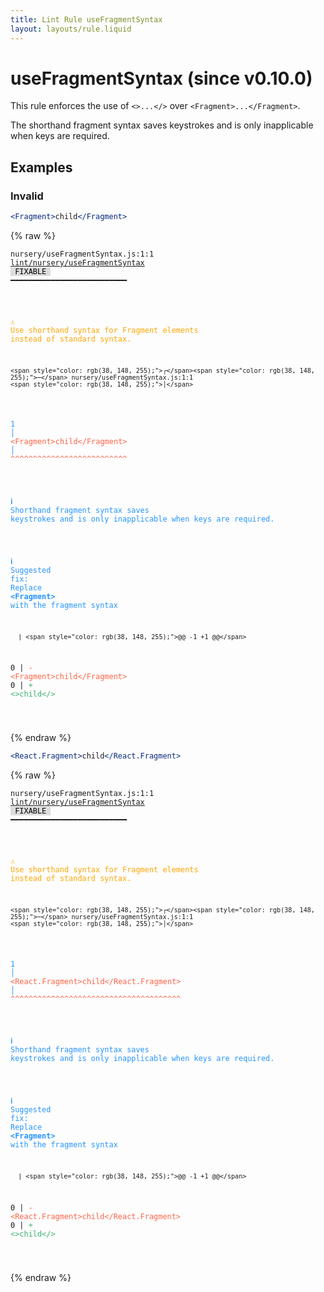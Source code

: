 ```yaml
---
title: Lint Rule useFragmentSyntax
layout: layouts/rule.liquid
---
```


# useFragmentSyntax (since v0.10.0)

This rule enforces the use of `<>...</>` over `<Fragment>...</Fragment>`.

The shorthand fragment syntax saves keystrokes and is only inapplicable when keys are required.

## Examples

### Invalid

```jsx
<Fragment>child</Fragment>
```

{% raw %}<pre class="language-text"><code class="language-text">nursery/useFragmentSyntax.js:1:1 <a href="https://rome.tools/docs/lint/rules/useFragmentSyntax">lint/nursery/useFragmentSyntax</a> <span style="color: #000; background-color: #ddd;"> FIXABLE </span> ━━━━━━━━━━━━━━━━━━━━━━━━━━

<strong><span style="color: Orange;">  </span></strong><strong><span style="color: Orange;">⚠</span></strong> <span style="color: Orange;">Use shorthand syntax for Fragment elements instead of standard syntax.</span>
  
    <span style="color: rgb(38, 148, 255);">┌</span><span style="color: rgb(38, 148, 255);">─</span> nursery/useFragmentSyntax.js:1:1
    <span style="color: rgb(38, 148, 255);">│</span>
<span style="color: rgb(38, 148, 255);">  </span><span style="color: rgb(38, 148, 255);">1</span> <span style="color: rgb(38, 148, 255);">│</span> <span style="color: Tomato;">&lt;</span><span style="color: Tomato;">F</span><span style="color: Tomato;">r</span><span style="color: Tomato;">a</span><span style="color: Tomato;">g</span><span style="color: Tomato;">m</span><span style="color: Tomato;">e</span><span style="color: Tomato;">n</span><span style="color: Tomato;">t</span><span style="color: Tomato;">&gt;</span><span style="color: Tomato;">c</span><span style="color: Tomato;">h</span><span style="color: Tomato;">i</span><span style="color: Tomato;">l</span><span style="color: Tomato;">d</span><span style="color: Tomato;">&lt;</span><span style="color: Tomato;">/</span><span style="color: Tomato;">F</span><span style="color: Tomato;">r</span><span style="color: Tomato;">a</span><span style="color: Tomato;">g</span><span style="color: Tomato;">m</span><span style="color: Tomato;">e</span><span style="color: Tomato;">n</span><span style="color: Tomato;">t</span><span style="color: Tomato;">&gt;</span>
    <span style="color: rgb(38, 148, 255);">│</span> <span style="color: Tomato;">^</span><span style="color: Tomato;">^</span><span style="color: Tomato;">^</span><span style="color: Tomato;">^</span><span style="color: Tomato;">^</span><span style="color: Tomato;">^</span><span style="color: Tomato;">^</span><span style="color: Tomato;">^</span><span style="color: Tomato;">^</span><span style="color: Tomato;">^</span><span style="color: Tomato;">^</span><span style="color: Tomato;">^</span><span style="color: Tomato;">^</span><span style="color: Tomato;">^</span><span style="color: Tomato;">^</span><span style="color: Tomato;">^</span><span style="color: Tomato;">^</span><span style="color: Tomato;">^</span><span style="color: Tomato;">^</span><span style="color: Tomato;">^</span><span style="color: Tomato;">^</span><span style="color: Tomato;">^</span><span style="color: Tomato;">^</span><span style="color: Tomato;">^</span><span style="color: Tomato;">^</span><span style="color: Tomato;">^</span>
  
<strong><span style="color: rgb(38, 148, 255);">  </span></strong><strong><span style="color: rgb(38, 148, 255);">ℹ</span></strong> <span style="color: rgb(38, 148, 255);">Shorthand fragment syntax saves keystrokes and is only inapplicable when keys are required.</span>
  
<strong><span style="color: rgb(38, 148, 255);">  </span></strong><strong><span style="color: rgb(38, 148, 255);">ℹ</span></strong> <span style="color: rgb(38, 148, 255);">Suggested fix</span><span style="color: rgb(38, 148, 255);">: </span><span style="color: rgb(38, 148, 255);">Replace </span><span style="color: rgb(38, 148, 255);"><strong>&lt;Fragment&gt;</strong></span><span style="color: rgb(38, 148, 255);"> with the fragment syntax</span>
  
      | <span style="color: rgb(38, 148, 255);">@@ -1 +1 @@</span>
  0   | <span style="color: Tomato;">- </span><span style="color: Tomato;">&lt;Fragment&gt;child&lt;/Fragment&gt;</span>
    0 | <span style="color: MediumSeaGreen;">+ </span><span style="color: MediumSeaGreen;">&lt;&gt;child&lt;/&gt;</span>
  
</code></pre>{% endraw %}

```jsx
<React.Fragment>child</React.Fragment>
```

{% raw %}<pre class="language-text"><code class="language-text">nursery/useFragmentSyntax.js:1:1 <a href="https://rome.tools/docs/lint/rules/useFragmentSyntax">lint/nursery/useFragmentSyntax</a> <span style="color: #000; background-color: #ddd;"> FIXABLE </span> ━━━━━━━━━━━━━━━━━━━━━━━━━━

<strong><span style="color: Orange;">  </span></strong><strong><span style="color: Orange;">⚠</span></strong> <span style="color: Orange;">Use shorthand syntax for Fragment elements instead of standard syntax.</span>
  
    <span style="color: rgb(38, 148, 255);">┌</span><span style="color: rgb(38, 148, 255);">─</span> nursery/useFragmentSyntax.js:1:1
    <span style="color: rgb(38, 148, 255);">│</span>
<span style="color: rgb(38, 148, 255);">  </span><span style="color: rgb(38, 148, 255);">1</span> <span style="color: rgb(38, 148, 255);">│</span> <span style="color: Tomato;">&lt;</span><span style="color: Tomato;">R</span><span style="color: Tomato;">e</span><span style="color: Tomato;">a</span><span style="color: Tomato;">c</span><span style="color: Tomato;">t</span><span style="color: Tomato;">.</span><span style="color: Tomato;">F</span><span style="color: Tomato;">r</span><span style="color: Tomato;">a</span><span style="color: Tomato;">g</span><span style="color: Tomato;">m</span><span style="color: Tomato;">e</span><span style="color: Tomato;">n</span><span style="color: Tomato;">t</span><span style="color: Tomato;">&gt;</span><span style="color: Tomato;">c</span><span style="color: Tomato;">h</span><span style="color: Tomato;">i</span><span style="color: Tomato;">l</span><span style="color: Tomato;">d</span><span style="color: Tomato;">&lt;</span><span style="color: Tomato;">/</span><span style="color: Tomato;">R</span><span style="color: Tomato;">e</span><span style="color: Tomato;">a</span><span style="color: Tomato;">c</span><span style="color: Tomato;">t</span><span style="color: Tomato;">.</span><span style="color: Tomato;">F</span><span style="color: Tomato;">r</span><span style="color: Tomato;">a</span><span style="color: Tomato;">g</span><span style="color: Tomato;">m</span><span style="color: Tomato;">e</span><span style="color: Tomato;">n</span><span style="color: Tomato;">t</span><span style="color: Tomato;">&gt;</span>
    <span style="color: rgb(38, 148, 255);">│</span> <span style="color: Tomato;">^</span><span style="color: Tomato;">^</span><span style="color: Tomato;">^</span><span style="color: Tomato;">^</span><span style="color: Tomato;">^</span><span style="color: Tomato;">^</span><span style="color: Tomato;">^</span><span style="color: Tomato;">^</span><span style="color: Tomato;">^</span><span style="color: Tomato;">^</span><span style="color: Tomato;">^</span><span style="color: Tomato;">^</span><span style="color: Tomato;">^</span><span style="color: Tomato;">^</span><span style="color: Tomato;">^</span><span style="color: Tomato;">^</span><span style="color: Tomato;">^</span><span style="color: Tomato;">^</span><span style="color: Tomato;">^</span><span style="color: Tomato;">^</span><span style="color: Tomato;">^</span><span style="color: Tomato;">^</span><span style="color: Tomato;">^</span><span style="color: Tomato;">^</span><span style="color: Tomato;">^</span><span style="color: Tomato;">^</span><span style="color: Tomato;">^</span><span style="color: Tomato;">^</span><span style="color: Tomato;">^</span><span style="color: Tomato;">^</span><span style="color: Tomato;">^</span><span style="color: Tomato;">^</span><span style="color: Tomato;">^</span><span style="color: Tomato;">^</span><span style="color: Tomato;">^</span><span style="color: Tomato;">^</span><span style="color: Tomato;">^</span><span style="color: Tomato;">^</span>
  
<strong><span style="color: rgb(38, 148, 255);">  </span></strong><strong><span style="color: rgb(38, 148, 255);">ℹ</span></strong> <span style="color: rgb(38, 148, 255);">Shorthand fragment syntax saves keystrokes and is only inapplicable when keys are required.</span>
  
<strong><span style="color: rgb(38, 148, 255);">  </span></strong><strong><span style="color: rgb(38, 148, 255);">ℹ</span></strong> <span style="color: rgb(38, 148, 255);">Suggested fix</span><span style="color: rgb(38, 148, 255);">: </span><span style="color: rgb(38, 148, 255);">Replace </span><span style="color: rgb(38, 148, 255);"><strong>&lt;Fragment&gt;</strong></span><span style="color: rgb(38, 148, 255);"> with the fragment syntax</span>
  
      | <span style="color: rgb(38, 148, 255);">@@ -1 +1 @@</span>
  0   | <span style="color: Tomato;">- </span><span style="color: Tomato;">&lt;React.Fragment&gt;child&lt;/React.Fragment&gt;</span>
    0 | <span style="color: MediumSeaGreen;">+ </span><span style="color: MediumSeaGreen;">&lt;&gt;child&lt;/&gt;</span>
  
</code></pre>{% endraw %}

